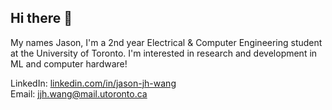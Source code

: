 ## Hi there 👋

My names Jason, I'm a 2nd year Electrical & Computer Engineering student at the University of Toronto. I'm interested in research and development in ML and computer hardware!

LinkedIn: [linkedin.com/in/jason-jh-wang](https://www.linkedin.com/in/jason-jh-wang/)\
Email: jjh.wang@mail.utoronto.ca
